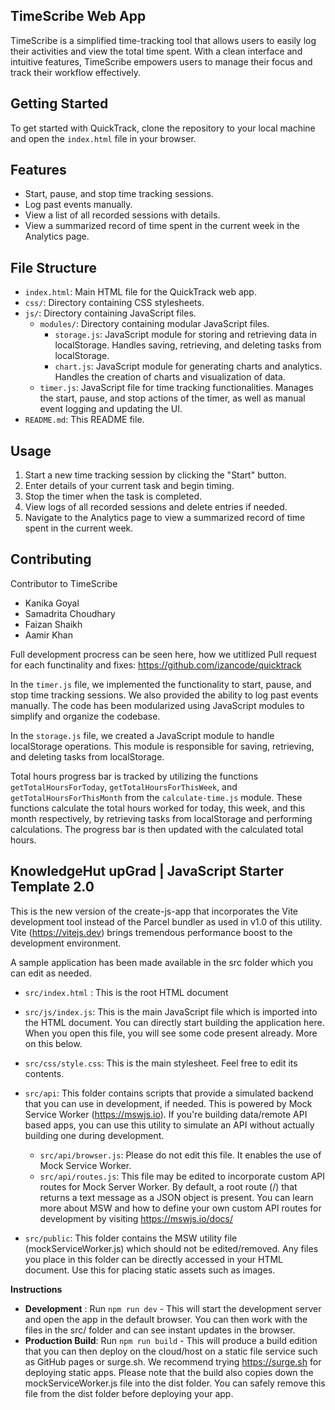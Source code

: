 ## **TimeScribe Web App**

TimeScribe is a simplified time-tracking tool that allows users to easily log their activities and view the total time spent. With a clean interface and intuitive features, TimeScribe empowers users to manage their focus and track their workflow effectively.

## Getting Started
To get started with QuickTrack, clone the repository to your local machine and open the `index.html` file in your browser.

## Features
- Start, pause, and stop time tracking sessions.
- Log past events manually.
- View a list of all recorded sessions with details.
- View a summarized record of time spent in the current week in the Analytics page.

## File Structure
- `index.html`: Main HTML file for the QuickTrack web app.
- `css/`: Directory containing CSS stylesheets.
- `js/`: Directory containing JavaScript files.
  - `modules/`: Directory containing modular JavaScript files.
    - `storage.js`: JavaScript module for storing and retrieving data in localStorage. Handles saving, retrieving, and deleting tasks from localStorage.
    - `chart.js`: JavaScript module for generating charts and analytics. Handles the creation of charts and visualization of data.
  - `timer.js`: JavaScript file for time tracking functionalities. Manages the start, pause, and stop actions of the timer, as well as manual event logging and updating the UI.
- `README.md`: This README file.

## Usage
1. Start a new time tracking session by clicking the "Start" button.
2. Enter details of your current task and begin timing.
3. Stop the timer when the task is completed.
4. View logs of all recorded sessions and delete entries if needed.
5. Navigate to the Analytics page to view a summarized record of time spent in the current week.

## Contributing
Contributor to TimeScribe 
- Kanika Goyal
- Samadrita Choudhary
- Faizan Shaikh
- Aamir Khan

Full development procress can be seen here, how we utitlized Pull request for each functinality and fixes: https://github.com/izancode/quicktrack




In the `timer.js` file, we implemented the functionality to start, pause, and stop time tracking sessions. We also provided the ability to log past events manually. The code has been modularized using JavaScript modules to simplify and organize the codebase.

In the `storage.js` file, we created a JavaScript module to handle localStorage operations. This module is responsible for saving, retrieving, and deleting tasks from localStorage.

Total hours progress bar is tracked by utilizing the functions `getTotalHoursForToday`, `getTotalHoursForThisWeek`, and `getTotalHoursForThisMonth` from the `calculate-time.js` module. These functions calculate the total hours worked for today, this week, and this month respectively, by retrieving tasks from localStorage and performing calculations. The progress bar is then updated with the calculated total hours.


## **KnowledgeHut upGrad | JavaScript Starter Template 2.0**

This is the new version of the create-js-app that incorporates the Vite development tool instead of the Parcel bundler as used in v1.0 of this utility. Vite (https://vitejs.dev) brings tremendous performance boost to the development environment.

A sample application has been made available in the src folder which you can edit as needed.

- `src/index.html` : This is the root HTML document
- `src/js/index.js`: This is the main JavaScript file which is imported into the HTML document. You can directly start building the application here. When you open this file, you will see some code present already. More on this below.
- `src/css/style.css`: This is the main stylesheet. Feel free to edit its contents.
- `src/api`: This folder contains scripts that provide a simulated backend that you can use in development, if needed. This is powered by Mock Service Worker (https://mswjs.io). If you're building data/remote API based apps, you can use this utility to simulate an API without actually building one during development.

  - `src/api/browser.js`: Please do not edit this file. It enables the use of Mock Service Worker.
  - `src/api/routes.js`: This file may be edited to incorporate custom API routes for Mock Server Worker. By default, a root route (/) that returns a text message as a JSON object is present. You can learn more about MSW and how to define your own custom API routes for development by visiting https://mswjs.io/docs/

- `src/public`: This folder contains the MSW utility file (mockServiceWorker.js) which should not be edited/removed. Any files you place in this folder can be directly accessed in your HTML document. Use this for placing static assets such as images.

**Instructions**

- **Development** : Run `npm run dev` - This will start the development server and open the app in the default browser. You can then work with the files in the src/ folder and can see instant updates in the browser.
- **Production Build**: Run `npm run build` - This will produce a build edition that you can then deploy on the cloud/host on a static file service such as GitHub pages or surge.sh. We recommend trying https://surge.sh for deploying static apps. Please note that the build also copies down the mockServiceWorker.js file into the dist folder. You can safely remove this file from the dist folder before deploying your app.
